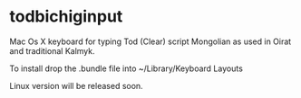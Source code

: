 # todbichiginput
Mac Os X keyboard for typing Tod (Clear) script Mongolian as used in Oirat and traditional Kalmyk. 

To install drop the .bundle file into ~/Library/Keyboard Layouts

Linux version will be released soon.


